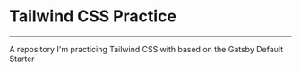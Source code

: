 # Tailwind CSS Practice
---

A repository I'm practicing Tailwind CSS with based on the Gatsby Default Starter